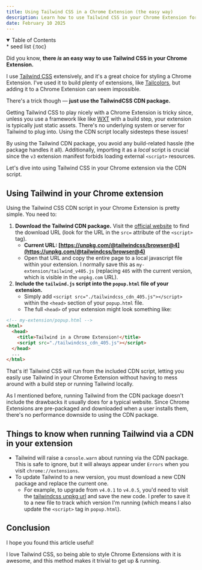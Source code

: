 ```yaml
---
title: Using Tailwind CSS in a Chrome Extension (the easy way)
description: Learn how to use Tailwind CSS in your Chrome Extension for easy styling. It takes less than 5 minutes to install Tailwind in your Chrome Extension by following these steps.
date: February 10 2025
---
```


<details class='italic bg-stone-100 py-1 px-3 rounded-sm border border-stone-200' open><summary>Table of Contents</summary><aside markdown="1">
* seed list
{:toc}
</aside></details>

Did you know, **there _is_ an easy way to use Tailwind CSS in your Chrome Extension.**

I use [Tailwind CSS](https://tailwindcss.com/) extensively, and it's a great choice for styling a Chrome Extension. I've used it to build plenty of extensions, like [Tailcolors](https://chromewebstore.google.com/detail/tailcolors-tailwind-css-c/agjdmlmepbilagimjkmffoinkoackego), but adding it to a Chrome Extension can seem impossible.

There's a trick though — **just use the TailwindCSS CDN package.**

Getting Tailwind CSS to play nicely with a Chrome Extension is tricky since, unless you use a framework like like [WXT](https://wxt.dev/) with a build step, your extension is typically just static assets. There's no underlying system or server for Tailwind to plug into. Using the CDN script locally sidesteps these issues!

By using the Tailwind CDN package, you avoid any build-related hassle (the package handles it all). Additionally, importing it as a _local_ script is crucial since the `v3` extension manifest forbids loading external `<script>` resources.

Let's dive into using Tailwind CSS in your Chrome extension via the CDN script.

## Using Tailwind in your Chrome extension

Using the Tailwind CSS CDN script in your Chrome Extension is pretty simple. You need to:

1. **Download the Tailwind CDN package.** Visit the [official website](https://tailwindcss.com/docs/installation/play-cdn#:~:text=Add%20the%20Play%20CDN%20script%20to%20your%20HTML) to find the download URL (look for the URL in the `src=` attribute of the `<script>` tag).
   - **Current URL: [https://unpkg.com/@tailwindcss/browser@4](https://unpkg.com/@tailwindcss/browser@4)**
   - Open that URL and copy the entire page to a local javascript file within your extension. I normally save this as `my-extension/tailwind_v405.js` (replacing `405` with the current version, which is visible in the `unpkg.com` URL).
2. **Include the `tailwind.js` script into the `popup.html` file of your extension.**
   - Simply add `<script src="./tailwindcss_cdn_405.js"></script>` within the `<head>` section of your `popup.html` file.
   - The full `<head>` of your extension might look something like:

```html
<!-- my-extension/popup.html -->
<html>
  <head>
    <title>Tailwind in a Chrome Extension!</title>
    <script src="./tailwindcss_cdn_405.js"></script>
  </head>
  ...
</html>
```

That's it! Tailwind CSS will run from the included CDN script, letting you easily use Tailwind in your Chrome Extension without having to mess around with a build step or running Tailwind locally.

As I mentioned before, running Tailwind from the CDN package doesn't include the drawbacks it usually does for a typical website. Since Chrome Extensions are pre-packaged and downloaded when a user installs them, there's no performance downside to using the CDN package.

## Things to know when running Tailwind via a CDN in your extension

- Tailwind will raise a `console.warn` about running via the CDN package. This is safe to ignore, but it will always appear under `Errors` when you visit `chrome://extensions`.
- To update Tailwind to a new version, you must download a new CDN package and replace the current one.
  - For example, to upgrade from `v4.0.1` to `v4.0.5`, you'd need to visit the [tailwindcss unpkg url](https://unpkg.com/@tailwindcss/browser@4) and save the new code. I prefer to save it to a new file to track which version I'm running (which means I also update the `<script>` tag in `popup.html`).

## Conclusion

I hope you found this article useful!

I love Tailwind CSS, so being able to style Chrome Extensions with it is awesome, and this method makes it trivial to get up & running.
